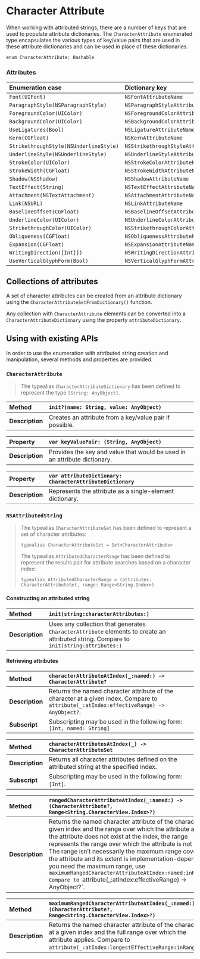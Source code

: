 Character Attribute
===================

When working with attributed strings, there are a number of keys that are used to populate attribute dictionaries.  The `CharacterAttribute` enumerated type encapsulates the various types of key/value pairs that are used in these attribute dictionaries and can be used in place of these dictionaries.

`enum CharacterAttribute: Hashable`

### Attributes

| Enumeration case | Dictionary key |
|:-----------------|:---------------|
| `Font(UIFont)` | `NSFontAttributeName` |
| `ParagraphStyle(NSParagraphStyle)` | `NSParagraphStyleAttributeName` |
| `ForegroundColor(UIColor)` | `NSForegroundColorAttributeName` |
| `BackgroundColor(UIColor)` | `NSBackgroundColorAttributeName` |
| `UseLigatures(Bool)` | `NSLigatureAttributeName` |
| `Kern(CGFloat)` | `NSKernAttributeName` |
| `StrikethroughStyle(NSUnderlineStyle)` | `NSStrikethroughStyleAttributeName` |
| `UnderlineStyle(NSUnderlineStyle)` | `NSUnderlineStyleAttributeName` |
| `StrokeColor(UIColor)` | `NSStrokeColorAttributeName` |
| `StrokeWidth(CGFloat)` | `NSStrokeWidthAttributeName` |
| `Shadow(NSShadow)` | `NSShadowAttributeName` |
| `TextEffect(String)` | `NSTextEffectAttributeName` |
| `Attachment(NSTextAttachment)` | `NSAttachmentAttributeName` |
| `Link(NSURL)` | `NSLinkAttributeName` |
| `BaselineOffset(CGFloat)` | `NSBaselineOffsetAttributeName` |
| `UnderlineColor(UIColor)` | `NSUnderlineColorAttributeName` |
| `StrikethroughColor(UIColor)` | `NSStrikethroughColorAttributeName` |
| `Obliqueness(CGFloat)` | `NSObliquenessAttributeName` |
| `Expansion(CGFloat)` | `NSExpansionAttributeName` |
| `WritingDirection([Int]])` | `NSWritingDirectionAttributeName` |
| `UseVerticalGlyphForm(Bool)` | `NSVerticalGlyphFormAttributeName` |


## Collections of attributes

A set of character attributes can be created from an attribute dictionary using the `CharacterAttributeSetFromDictionary()` function.

Any collection with `CharacterAttribute` elements can be converted into a `CharacterAttributeDictionary` using the property `attributeDictionary`.

## Using with existing APIs

In order to use the enumeration with attributed string creation and manipulation, several methods and properties are provided.

### `CharacterAttribute`
> The typealias `CharacterAttributeDictionary` has been defined to represent the type `[String: AnyObject]`.

| Method | `init?(name: String, value: AnyObject)` |
|:--|:--|
| **Description** | Creates an attribute from a key/value pair if possible. |

| Property | `var keyValuePair: (String, AnyObject)` |
|:--|:--|
| **Description** | Provides the key and value that would be used in an attribute dictionary. |

| Property | `var attributeDictionary: CharacterAttributeDictionary` |
|:--|:--|
| **Description** | Represents the attribute as a single-element dictionary. |


### `NSAttributedString`
> The typealias `CharacterAttributeSet` has been defined to represent a set of character attributes:
>
> `typealias CharacterAttributeSet = Set<CharacterAttribute>`
>
> The typealias `AttributedCharacterRange` has been defined to represent the results pair for attribute searches based on a character index:
>
> `typealias AttributedCharacterRange = (attributes: CharacterAttributeSet, range: Range<String.Index>)`

#### Constructing an attributed string

| Method | `init(string:characterAttributes:)` |
|:-------|:------------------------------------|
| **Description** | Uses any collection that generates `CharacterAttribute` elements to create an attributed string.  Compare to `init(string:attributes:)`|


#### Retrieving attributes

| Method | `characterAttributeAtIndex(_:named:) -> CharacterAttribute?`
|:--|:--|
| **Description** | Returns the named character attribute of the character at a given index.  Compare to `attribute(_:atIndex:effectiveRange) -> AnyObject?`. |
| **Subscript** | Subscripting may be used in the following form: `[Int, named: String]` |

| Method | `characterAttributesAtIndex(_) -> CharacterAttributeSet` |
|:--|:--|
| **Description** | Returns all character attributes defined on the attributed string at the specified index. |
| **Subscript** | Subscripting may be used in the following form: `[Int]`. |

| Method | `rangedCharacterAttributeAtIndex(_:named:) -> (CharacterAttribute?, Range<String.CharacterView.Index>?)` |
|:--|:--|
| **Description** | Returns the named character attribute of the character at a given index and the range over which the attribute applies.  If the attribute does not exist at the index, the range represents the range over which the attribute is not applied.  The range isn’t necessarily the maximum range covered by the attribute and its extent is implementation-dependent.  If you need the maximum range, use `maximumRangedCharacterAttributeAtIndex:named:inRange:``.  Compare to `attribute(_:atIndex:effectiveRange) -> AnyObject?`. |

| Method | `maximumRangedCharacterAttributeAtIndex(_:named:) -> (CharacterAttribute?, Range<String.CharacterView.Index>?)` |
|:--|:--|
| **Description** | Returns the named character attribute of the character at a given index and the full range over which the attribute applies.  Compare to `attribute(_:atIndex:longestEffectiveRange:inRange:)`. |

